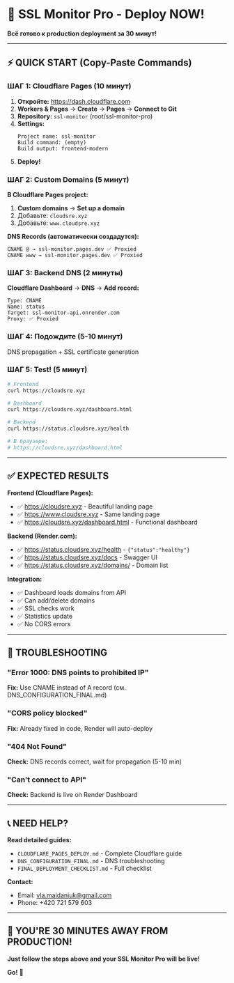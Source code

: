 # 🚀 SSL Monitor Pro - Deploy NOW!

**Всё готово к production deployment за 30 минут!**

---

## ⚡ QUICK START (Copy-Paste Commands)

### ШАГ 1: Cloudflare Pages (10 минут)

1. **Откройте:** https://dash.cloudflare.com
2. **Workers & Pages** → **Create** → **Pages** → **Connect to Git**
3. **Repository:** `ssl-monitor` (root/ssl-monitor-pro)
4. **Settings:**
   ```
   Project name: ssl-monitor
   Build command: (empty)
   Build output: frontend-modern
   ```
5. **Deploy!**

### ШАГ 2: Custom Domains (5 минут)

**В Cloudflare Pages project:**
1. **Custom domains** → **Set up a domain**
2. Добавьте: `cloudsre.xyz`
3. Добавьте: `www.cloudsre.xyz`

**DNS Records (автоматически создадутся):**
```
CNAME @ → ssl-monitor.pages.dev ✅ Proxied
CNAME www → ssl-monitor.pages.dev ✅ Proxied
```

### ШАГ 3: Backend DNS (2 минуты)

**Cloudflare Dashboard** → **DNS** → **Add record:**
```
Type: CNAME
Name: status
Target: ssl-monitor-api.onrender.com
Proxy: ✅ Proxied
```

### ШАГ 4: Подождите (5-10 минут)

DNS propagation + SSL certificate generation

### ШАГ 5: Test! (5 минут)

```bash
# Frontend
curl https://cloudsre.xyz

# Dashboard  
curl https://cloudsre.xyz/dashboard.html

# Backend
curl https://status.cloudsre.xyz/health

# В браузере:
# https://cloudsre.xyz/dashboard.html
```

---

## ✅ EXPECTED RESULTS

**Frontend (Cloudflare Pages):**
- ✅ https://cloudsre.xyz - Beautiful landing page
- ✅ https://www.cloudsre.xyz - Same landing page
- ✅ https://cloudsre.xyz/dashboard.html - Functional dashboard

**Backend (Render.com):**
- ✅ https://status.cloudsre.xyz/health - `{"status":"healthy"}`
- ✅ https://status.cloudsre.xyz/docs - Swagger UI
- ✅ https://status.cloudsre.xyz/domains/ - Domain list

**Integration:**
- ✅ Dashboard loads domains from API
- ✅ Can add/delete domains
- ✅ SSL checks work
- ✅ Statistics update
- ✅ No CORS errors

---

## 🐛 TROUBLESHOOTING

### "Error 1000: DNS points to prohibited IP"
**Fix:** Use CNAME instead of A record (см. DNS_CONFIGURATION_FINAL.md)

### "CORS policy blocked"
**Fix:** Already fixed in code, Render will auto-deploy

### "404 Not Found"
**Check:** DNS records correct, wait for propagation (5-10 min)

### "Can't connect to API"
**Check:** Backend is live on Render Dashboard

---

## 📞 NEED HELP?

**Read detailed guides:**
- `CLOUDFLARE_PAGES_DEPLOY.md` - Complete Cloudflare guide
- `DNS_CONFIGURATION_FINAL.md` - DNS troubleshooting
- `FINAL_DEPLOYMENT_CHECKLIST.md` - Full checklist

**Contact:**
- Email: vla.maidaniuk@gmail.com
- Phone: +420 721 579 603

---

## 🎉 YOU'RE 30 MINUTES AWAY FROM PRODUCTION!

**Just follow the steps above and your SSL Monitor Pro will be live!**

**Go!** 🚀
